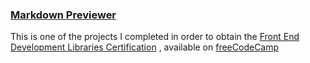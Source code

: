 ### [Markdown Previewer](https://qms85.github.io/Markdown/)

This is one of the projects I completed in order to obtain the 
[Front End Development Libraries Certification](https://www.freecodecamp.org/certification/Jonathan_Peters/front-end-development-libraries)  , available on [freeCodeCamp](https://www.freecodecamp.org/learn/front-end-development-libraries/)

